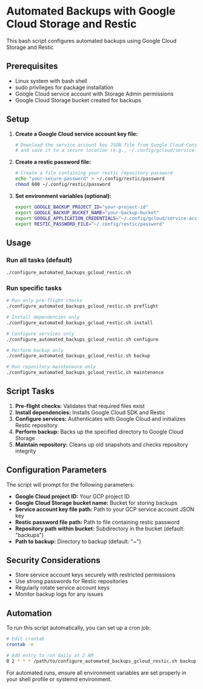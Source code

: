 # Automated Backups with Google Cloud Storage and Restic

This bash script configures automated backups using Google Cloud Storage and Restic

## Prerequisites

- Linux system with bash shell
- sudo privileges for package installation
- Google Cloud service account with Storage Admin permissions
- Google Cloud Storage bucket created for backups

## Setup

1. **Create a Google Cloud service account key file:**

   ```bash
   # Download the service account key JSON file from Google Cloud Console
   # and save it to a secure location (e.g., ~/.config/gcloud/service-account-key.json)
   ```

2. **Create a restic password file:**

   ```bash
   # Create a file containing your restic repository password
   echo "your-secure-password" > ~/.config/restic/password
   chmod 600 ~/.config/restic/password
   ```

3. **Set environment variables (optional):**
   ```bash
   export GOOGLE_BACKUP_PROJECT_ID="your-project-id"
   export GOOGLE_BACKUP_BUCKET_NAME="your-backup-bucket"
   export GOOGLE_APPLICATION_CREDENTIALS="~/.config/gcloud/service-account-key.json"
   export RESTIC_PASSWORD_FILE="~/.config/restic/password"
   ```

## Usage

### Run all tasks (default)

```bash
./configure_automated_backups_gcloud_restic.sh
```

### Run specific tasks

```bash
# Run only pre-flight checks
./configure_automated_backups_gcloud_restic.sh preflight

# Install dependencies only
./configure_automated_backups_gcloud_restic.sh install

# Configure services only
./configure_automated_backups_gcloud_restic.sh configure

# Perform backup only
./configure_automated_backups_gcloud_restic.sh backup

# Run repository maintenance only
./configure_automated_backups_gcloud_restic.sh maintenance
```

## Script Tasks

1. **Pre-flight checks:** Validates that required files exist
2. **Install dependencies:** Installs Google Cloud SDK and Restic
3. **Configure services:** Authenticates with Google Cloud and initializes Restic repository
4. **Perform backup:** Backs up the specified directory to Google Cloud Storage
5. **Maintain repository:** Cleans up old snapshots and checks repository integrity

## Configuration Parameters

The script will prompt for the following parameters:

- **Google Cloud project ID:** Your GCP project ID
- **Google Cloud Storage bucket name:** Bucket for storing backups
- **Service account key file path:** Path to your GCP service account JSON key
- **Restic password file path:** Path to file containing restic password
- **Repository path within bucket:** Subdirectory in the bucket (default: "backups")
- **Path to backup:** Directory to backup (default: "~")

## Security Considerations

- Store service account keys securely with restricted permissions
- Use strong passwords for Restic repositories
- Regularly rotate service account keys
- Monitor backup logs for any issues

## Automation

To run this script automatically, you can set up a cron job:

```bash
# Edit crontab
crontab -e

# Add entry to run daily at 2 AM
0 2 * * * /path/to/configure_automated_backups_gcloud_restic.sh backup
```

For automated runs, ensure all environment variables are set properly in your shell profile or systemd environment.

